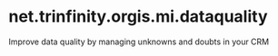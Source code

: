 # net.trinfinity.orgis.mi.dataquality
Improve data quality by managing unknowns and doubts in your CRM
